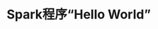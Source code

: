 Spark程序“Hello World”
=================================================================================
